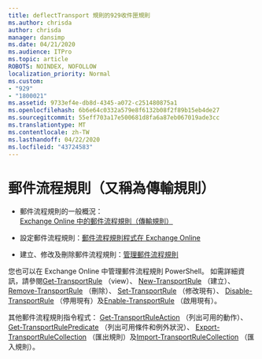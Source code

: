 ```yaml
---
title: deflectTransport 規則的929收件匣規則
ms.author: chrisda
author: chrisda
manager: dansimp
ms.date: 04/21/2020
ms.audience: ITPro
ms.topic: article
ROBOTS: NOINDEX, NOFOLLOW
localization_priority: Normal
ms.custom:
- "929"
- "1800021"
ms.assetid: 9733ef4e-db8d-4345-a072-c251480875a1
ms.openlocfilehash: 6b6e64c0332a579e8f6132b08f2f89b15eb4de27
ms.sourcegitcommit: 55eff703a17e500681d8fa6a87eb067019ade3cc
ms.translationtype: MT
ms.contentlocale: zh-TW
ms.lasthandoff: 04/22/2020
ms.locfileid: "43724583"
---
```

# <a name="mail-flow-rules-also-known-as-transport-rules"></a>郵件流程規則（又稱為傳輸規則）

- 郵件流程規則的一般概況： [Exchange Online 中的郵件流程規則（傳輸規則）](https://technet.microsoft.com/library/jj919238.aspx)

- 設定郵件流程規則：[郵件流程規則程式在 Exchange Online](https://technet.microsoft.com/library/dn600436.aspx)

- 建立、修改及刪除郵件流程規則：[管理郵件流程規則](https://technet.microsoft.com/library/jj657505.aspx)

您也可以在 Exchange Online 中管理郵件流程規則 PowerShell。 如需詳細資訊，請參閱[Get-TransportRule](https://docs.microsoft.com/powershell/module/exchange/policy-and-compliance/get-transportrule) （view）、 [New-TransportRule](https://docs.microsoft.com/powershell/module/exchange/policy-and-compliance/new-transportrule) （建立）、 [Remove-TransportRule](https://docs.microsoft.com/powershell/module/exchange/policy-and-compliance/remove-transportrule) （刪除）、 [Set-TransportRule](https://docs.microsoft.com/powershell/module/exchange/policy-and-compliance/set-transportrule) （修改現有）、 [Disable-TransportRule](https://docs.microsoft.com/powershell/module/exchange/policy-and-compliance/disable-transportrule) （停用現有）及[Enable-TransportRule](https://docs.microsoft.com/powershell/module/exchange/policy-and-compliance/enable-transportrule) （啟用現有）。

其他郵件流程規則指令程式： [Get-TransportRuleAction](https://docs.microsoft.com/powershell/module/exchange/policy-and-compliance/get-transportruleaction) （列出可用的動作）、 [Get-TransportRulePredicate](https://docs.microsoft.com/powershell/module/exchange/policy-and-compliance/get-transportrulepredicate) （列出可用條件和例外狀況）、 [Export-TransportRuleCollection](https://docs.microsoft.com/powershell/module/exchange/policy-and-compliance/export-transportrulecollection) （匯出規則）及[Import-TransportRuleCollection](https://docs.microsoft.com/powershell/module/exchange/policy-and-compliance/import-transportrulecollection) （匯入規則）。
